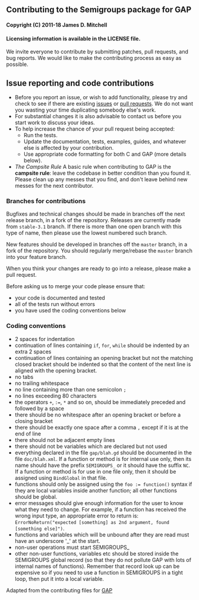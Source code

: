 ## Contributing to the Semigroups package for GAP

#### Copyright (C) 2011-18 James D. Mitchell
#### Licensing information is available in the LICENSE file.   

We invite everyone to contribute by submitting patches, pull requests, and bug
reports. We would like to make the contributing process as easy as possible.

## Issue reporting and code contributions

* Before you report an issue, or wish to add functionality, please try
  and check to see if there are existing
  [issues](https://github.com/semigroups/Semigroups/issues) or
  [pull requests](https://github.com/semigroups/Semigroups/pulls).
  We do not want you wasting your time duplicating somebody else's work.
* For substantial changes it is also advisable to contact us before
  you start work to discuss your ideas.
* To help increase the chance of your pull request being accepted:
  * Run the tests.
  * Update the documentation, tests, examples, guides, and whatever
    else is affected by your contribution.
  * Use appropriate code formatting for both C and GAP (more details below).
* *The Campsite Rule*
  A basic rule when contributing to GAP is the **campsite rule**:
  leave the codebase in better condition than you found it.
  Please clean up any messes that you find, and don't
  leave behind new messes for the next contributor.

### Branches for contributions

Bugfixes and technical changes should be made in branches off the next release
branch, in a fork of the repository.  Releases are currently made from
`stable-3.1` branch.  If there is more than one open branch with this type of
name, then please use the lowest numbered such branch.

New features should be developed in branches off the `master` branch, in
a fork of the repository. You should regularly merge/rebase the `master` branch
into your feature branch.

When you think your changes are ready to go into
a release, please make a pull request.

Before asking us to merge your code please ensure that: 

* your code is documented and tested
* all of the tests run without errors
* you have used the coding conventions below

### Coding conventions

* 2 spaces for indentation
* continuation of lines containing `if`, `for`, `while` should be indented by
  an extra 2 spaces
* continuation of lines containing an opening bracket but not the matching
  closed bracket should be indented so that the content of the next line is
  aligned with the opening bracket. 
* no tabs
* no trailing whitespace
* no line containing more than one semicolon `;`
* no lines exceeding 80 characters
* the operators `+`, `:=`, `*` and so on, should be immediately preceded and
  followed by a space
* there should be no whitespace after an opening bracket or before a closing
  bracket
* there should be exactly one space after a comma `,` except if it is at the end
  of line
* there should not be adjacent empty lines
* there should not be variables which are declared but not used
* everything declared in the file `gap/blah.gd` should be documented in the file
  `doc/blah.xml`.  If a function or method is for internal use only, then its
  name should have the prefix `SEMIGROUPS_` or it should have the suffix `NC`.
  If a function or method is for use in one file only, then it should be
  assigned using `BindGlobal` in that file. 
* functions should only be assigned using the `foo := function()` syntax if they
  are local variables inside another function; all other functions should be global.
* error messages should give enough information for the user to know what they need
  to change. For example, if a function has received the wrong input type, an
  appropriate error to return is: `ErrorNoReturn("expected [something] as 2nd
  argument, found [something else]")`.
* functions and variables which will be unbound after they are read must have
 an underscore '_' at the start.
* non-user operations must start SEMIGROUPS_
* other non-user functions, variables etc should be stored inside the
 SEMIGROUPS global record (so that they do not pollute GAP with lots of
 internal names of functions). Remember that record look up can be expensive so
 if you need to use a function in SEMIGROUPS in a tight loop, then put it into
 a local variable.

Adapted from the contributing files for
[GAP](https://github.com/gap-system/gap/blob/master/CONTRIBUTING.md)

